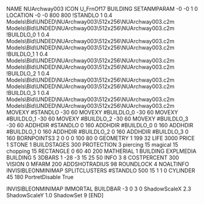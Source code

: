 NAME NUArchway003
ICON U_FrnOf17
BUILDING
SETANMPARAM -0 -0 1 0
LOCATION -0 -0 800 800
!STANDLO      1 0.4 Models\Bld\UNDED\NUArchway003\512x256\NUArchway003.c2m Models\Bld\UNDED\NUArchway003\512x256\NUArchway003.c2m 
!BUILDLO_0    1 0.4 Models\Bld\UNDED\NUArchway003\512x256\NUArchway003.c2m Models\Bld\UNDED\NUArchway003\512x256\NUArchway003.c2m 
!BUILDLO_1    1 0.4 Models\Bld\UNDED\NUArchway003\512x256\NUArchway003.c2m Models\Bld\UNDED\NUArchway003\512x256\NUArchway003.c2m 
!BUILDLO_2    1 0.4 Models\Bld\UNDED\NUArchway003\512x256\NUArchway003.c2m Models\Bld\UNDED\NUArchway003\512x256\NUArchway003.c2m 
!BUILDLO_3    1 0.4 Models\Bld\UNDED\NUArchway003\512x256\NUArchway003.c2m Models\Bld\UNDED\NUArchway003\512x256\NUArchway003.c2m 
MOVEXY #STANDLO    -30 60
MOVEXY #BUILDLO_0  -30 60
MOVEXY #BUILDLO_1  -30 60
MOVEXY #BUILDLO_2  -30 60
MOVEXY #BUILDLO_3  -30 60
ADDHDIR #STANDLO 0 160
ADDHDIR #BUILDLO_0 0 160
ADDHDIR #BUILDLO_1 0 160
ADDHDIR #BUILDLO_2 0 160
ADDHDIR #BUILDLO_3 0 160
BORNPOINTS3 2 0 0 0 100 80 0
GEOMETRY 1 199 32
LIFE     3000
PRICE 1 STONE 1
BUILDSTAGES 300
PROTECTION 3 piercing 15 magical 15 chopping 15
RECTANGLE    0 60 40 200
MATHERIAL 1 BUILDING
EXPLMEDIA BUILDING 5
3DBARS 1 -28 -3 15 25 50
INFO 3 8
COSTPERCENT 300
VISION 0
MFARM 200
ADDSHOTRADIUS 98
ROUNDLOCK 4
NOALTINFO
INVISIBLEONMINIMAP
SPLITCLUSTERS #STANDLO 500 15 1 1 0
CYLINDER 45 180
PortretDisable True

INVISIBLEONMINIMAP
IMMORTAL
BUILDBAR -3 0 3 0
ShadowScaleX 2.3
ShadowScaleY 1.0
ShadowSet 9
[END]
